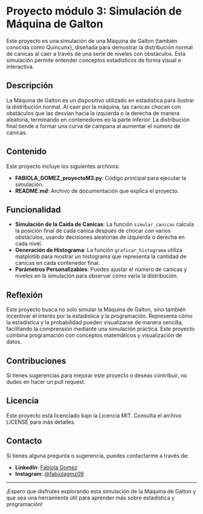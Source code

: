 # Proyecto módulo 3: Simulación de Máquina de Galton

Este proyecto es una simulación de una Máquina de Galton (también conocida como Quincunx), diseñada para demostrar la distribución normal de canicas al caer a través de una serie de niveles con obstáculos. Esta simulación permite entender conceptos estadísticos de forma visual e interactiva.

## Descripción
La Máquina de Galton es un dispositivo utilizado en estadística para ilustrar la distribución normal. Al caer por la máquina, las canicas chocan con obstáculos que las desvían hacia la izquierda o la derecha de manera aleatoria, terminando en contenedores en la parte inferior. La distribución final tiende a formar una curva de campana al aumentar el número de canicas.

## Contenido
Este proyecto incluye los siguientes archivos:

- **FABIOLA_GOMEZ_proyectoM3.py**: Código principal para ejecutar la simulación.
- **README.md**: Archivo de documentación que explica el proyecto.

## Funcionalidad

- **Simulación de la Caída de Canicas**: La función `simular_canicas` calcula la posición final de cada canica después de chocar con varios obstáculos, usando decisiones aleatorias de izquierda o derecha en cada nivel.
- **Generación de Histograma**: La función `graficar_histograma` utiliza matplotlib para mostrar un histograma que representa la cantidad de canicas en cada contenedor final.
- **Parámetros Personalizables**: Puedes ajustar el número de canicas y niveles en la simulación para observar cómo varía la distribución.

## Reflexión
Este proyecto busca no solo simular la Máquina de Galton, sino también incentivar el interés por la estadística y la programación. Representa cómo la estadística y la probabilidad pueden visualizarse de manera sencilla, facilitando la comprensión mediante una simulación práctica. Este proyecto combina programación con conceptos matemáticos y visualización de datos.

## Contribuciones
Si tienes sugerencias para mejorar este proyecto o deseas contribuir, no dudes en hacer un pull request.

## Licencia
Este proyecto está licenciado bajo la Licencia MIT. Consulta el archivo LICENSE para más detalles.

## Contacto
Si tienes alguna pregunta o sugerencia, puedes contactarme a través de:

- **LinkedIn**: [Fabiola Gomez](https://www.linkedin.com/in/fabiola-gomez)
- **Instagram**: [@fabiolagmz09](https://www.instagram.com/fabiolagmz09)

---

¡Espero que disfrutes explorando esta simulación de la Máquina de Galton y que sea una herramienta útil para aprender más sobre estadística y programación!

